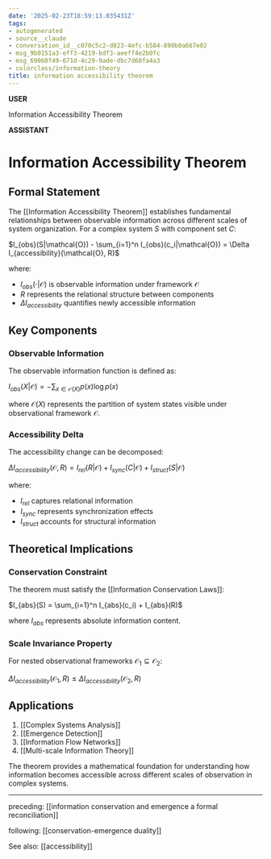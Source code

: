 ```yaml
---
date: '2025-02-23T18:59:13.035431Z'
tags:
- autogenerated
- source__claude
- conversation_id__c070c5c2-d023-4efc-b584-890b0a667e02
- msg_9b0151a3-eff3-4219-bdf3-aeeff4e2b0fc
- msg_69060f49-671d-4c29-9ade-dbc7d68fa4a3
- colorclass/information-theory
title: information accessibility theorem
---
```


**USER**

Information Accessibility Theorem


**ASSISTANT**

# Information Accessibility Theorem

## Formal Statement

The [[Information Accessibility Theorem]] establishes fundamental relationships between observable information across different scales of system organization. For a complex system $S$ with component set $C$:

$I_{obs}(S|\mathcal{O}) - \sum_{i=1}^n I_{obs}(c_i|\mathcal{O}) = \Delta I_{accessibility}(\mathcal{O}, R)$

where:
- $I_{obs}(\cdot|\mathcal{O})$ is observable information under framework $\mathcal{O}$
- $R$ represents the relational structure between components
- $\Delta I_{accessibility}$ quantifies newly accessible information

## Key Components

### Observable Information

The observable information function is defined as:

$I_{obs}(X|\mathcal{O}) = -\sum_{x \in \mathcal{O}(X)} p(x) \log p(x)$

where $\mathcal{O}(X)$ represents the partition of system states visible under observational framework $\mathcal{O}$.

### Accessibility Delta

The accessibility change can be decomposed:

$\Delta I_{accessibility}(\mathcal{O}, R) = I_{rel}(R|\mathcal{O}) + I_{sync}(C|\mathcal{O}) + I_{struct}(S|\mathcal{O})$

where:
- $I_{rel}$ captures relational information
- $I_{sync}$ represents synchronization effects
- $I_{struct}$ accounts for structural information

## Theoretical Implications

### Conservation Constraint

The theorem must satisfy the [[Information Conservation Laws]]:

$I_{abs}(S) = \sum_{i=1}^n I_{abs}(c_i) + I_{abs}(R)$

where $I_{abs}$ represents absolute information content.

### Scale Invariance Property

For nested observational frameworks $\mathcal{O}_1 \subseteq \mathcal{O}_2$:

$\Delta I_{accessibility}(\mathcal{O}_1, R) \leq \Delta I_{accessibility}(\mathcal{O}_2, R)$

## Applications

1. [[Complex Systems Analysis]]
2. [[Emergence Detection]]
3. [[Information Flow Networks]]
4. [[Multi-scale Information Theory]]

The theorem provides a mathematical foundation for understanding how information becomes accessible across different scales of observation in complex systems.


---

preceding: [[information conservation and emergence a formal reconciliation]]  


following: [[conservation-emergence duality]]

See also: [[accessibility]]